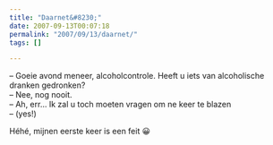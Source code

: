 ```yaml
---
title: "Daarnet&#8230;"
date: 2007-09-13T00:07:18
permalink: "2007/09/13/daarnet/"
tags: []

---
```

– Goeie avond meneer, alcoholcontrole. Heeft u iets van alcoholische dranken gedronken?  
– Nee, nog nooit.  
– Ah, err… Ik zal u toch moeten vragen om ne keer te blazen  
– (yes!)

Héhé, mijnen eerste keer is een feit 😀

